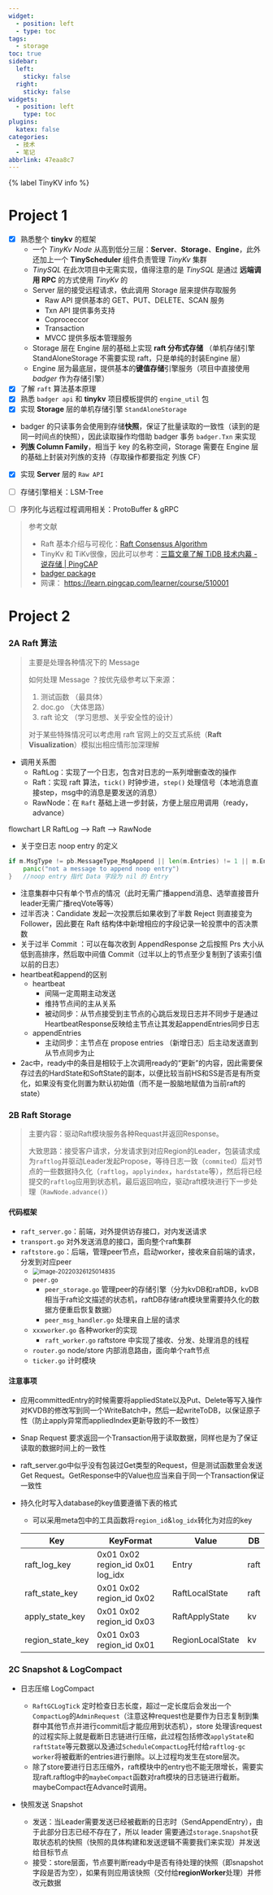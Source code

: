 ```yaml
---
widget:
  - position: left
  - type: toc
tags:
  - storage
toc: true
sidebar:
  left:
    sticky: false
  right:
    sticky: false
widgets:
  - position: left
    type: toc
plugins:
  katex: false
categories:
  - 技术
  - 笔记
abbrlink: 47eaa8c7
---
```


{% label TinyKV info %}
<!--more-->

# Project 1

- [x] 熟悉整个 **tinykv** 的框架
  - 一个 *TinyKv Node* 从高到低分三层：**Server**、**Storage**、**Engine**，此外还加上一个 **TinyScheduler** 组件负责管理 *TinyKv* 集群
  - *TinySQL* 在此次项目中无需实现，值得注意的是 *TinySQL* 是通过 **远端调用 RPC** 的方式使用 *TinyKv* 的
  - Server 层的接受远程请求，依此调用 Storage 层来提供存取服务
    - Raw API 提供基本的 GET、PUT、DELETE、SCAN 服务
    - Txn API 提供事务支持
    - Coproceccor 
    - Transaction
    - MVCC 提供多版本管理服务
  - Storage 层在 Engine 层的基础上实现 **raft 分布式存储** （单机存储引擎 StandAloneStorage 不需要实现 raft，只是单纯的封装Engine 层）
  - Engine 层为最底层，提供基本的**键值存储**引擎服务（项目中直接使用 *badger* 作为存储引擎）
- [x] 了解 `raft` 算法基本原理
- [x] 熟悉 `badger api` 和 **tinykv** 项目模板提供的 `engine_util` 包
- [x] 实现 **Storage** 层的单机存储引擎 `StandAloneStorage`
- badger 的只读事务会使用到存储**快照**，保证了批量读取的一致性（读到的是同一时间点的快照），因此读取操作均借助 badger 事务 `badger.Txn` 来实现
- **列族 Column Family**，相当于 key 的名称空间，Storage 需要在 Engine 层的基础上封装对列族的支持（存取操作都要指定 列族 CF）
- [x] 实现 **Server** 层的 `Raw API`
- [ ] 存储引擎相关：LSM-Tree

- [ ] 序列化与远程过程调用相关：ProtoBuffer & gRPC

> 参考文献
>
> - Raft 基本介绍与可视化：[Raft Consensus Algorithm](https://raft.github.io/)
> - TinyKv 和 TiKv很像，因此可以参考：[三篇文章了解 TiDB 技术内幕 - 说存储 | PingCAP](https://pingcap.com/zh/blog/tidb-internal-1)
> - [badger package](https://pkg.go.dev/github.com/dgraph-io/badger?utm_source=godoc#DB)
> - 网课： https://learn.pingcap.com/learner/course/510001

# Project 2

### 2A Raft 算法

>  主要是处理各种情况下的 Message
>
>  如何处理 Message ？按优先级参考以下来源：
>
>  1. 测试函数 （最具体）
>  2. doc.go （大体思路）
>  3. raft  论文 （学习思想、关乎安全性的设计）
>
>  对于某些特殊情况可以考虑用 raft 官网上的交互式系统（**Raft Visualization**）模拟出相应情形加深理解

- 调用关系图
  - RaftLog：实现了一个日志，包含对日志的一系列增删查改的操作
  - Raft：实现 raft 算法，`tick()` 时钟步进，`step()` 处理信号（本地消息直接step，msg中的消息是要发送的消息）
  - RawNode：在 `Raft` 基础上进一步封装，方便上层应用调用（ready，advance）

<div class="mermaid">
flowchart LR
    RaftLog --> Raft --> RawNode
</div>

- 关于空日志 noop entry 的定义

``` go
if m.MsgType != pb.MessageType_MsgAppend || len(m.Entries) != 1 || m.Entries[0].Data != nil {
	panic("not a message to append noop entry")
}	//noop entry 指代 Data 字段为 nil 的 Entry
```

- 注意集群中只有单个节点的情况（此时无需广播append消息、选举直接晋升leader无需广播reqVote等等）
- 过半否决：Candidate 发起一次投票后如果收到了半数 Reject 则直接变为 Follower，因此要在 Raft 结构体中新增相应的字段记录一轮投票中的否决票数
- 关于过半 Commit ：可以在每次收到 AppendResponse 之后按照 Prs 大小从低到高排序，然后取中间值 Commit（过半以上的节点至少复制到了该索引值以前的日志）
- heartbeat和append的区别
  - heartbeat
    - 间隔一定周期主动发送
    - 维持节点间的主从关系
    - 被动同步：从节点接受到主节点的心跳后发现日志并不同步于是通过HeartbeatResponse反映给主节点让其发起appendEntries同步日志
  - appendEntries
    - 主动同步：主节点在 propose entries （新增日志）后主动发送直到从节点同步为止
- 2ac中，ready中的条目是相较于上次调用ready的“更新”的内容，因此需要保存过去的HardState和SoftState的副本，以便比较当前HS和SS是否是有所变化，如果没有变化则置为默认初始值（而不是一股脑地赋值为当前raft的state）

### 2B Raft Storage

> 主要内容：驱动Raft模块服务各种Requast并返回Response。
>
> 大致思路：接受客户请求，分发请求到对应Region的Leader，包装请求成为`raftlog`并驱动Leader发起Propose，等待日志一致（`commited`）后对节点的一些数据持久化（`raftlog`，`applyindex`，`hardstate`等），然后将已经提交的`raftlog`应用到状态机，最后返回响应，驱动raft模块进行下一步处理（`RawNode.advance()`）

#### 代码框架

- `raft_server.go`：前端，对外提供访存接口，对内发送请求
- `transport.go` 对外发送消息的接口，面向整个raft集群
- `raftstore.go`：后端，管理peer节点，启动worker，接收来自前端的请求，分发到对应peer
  - <img src="https://picgo-1301429536.cos.ap-nanjing.myqcloud.com/img/20220326125330.png" alt="image-20220326125014835" style="zoom: 80%;" />
  - `peer.go`
    - `peer_storage.go` 管理peer的存储引擎（分为kvDB和raftDB，kvDB相当于raft论文描述的状态机，raftDB存储raft模块里需要持久化的数据方便重启恢复数据）
    - `peer_msg_handler.go` 处理来自上层的请求
  - `xxxworker.go` 各种worker的实现
    - `raft_worker.go` raftstore 中实现了接收、分发、处理消息的线程
  - `router.go` node/store 内部消息路由，面向单个raft节点
  - `ticker.go` 计时模块

#### 注意事项

- 应用committedEntry的时候需要将appliedState以及Put、Delete等写入操作对KVDB的修改写到同一个WriteBatch中，然后一起writeToDB，以保证原子性（防止apply异常而appliedIndex更新导致的不一致性）

- Snap Request 要求返回一个Transaction用于读取数据，同样也是为了保证读取的数据时间上的一致性

- raft_server.go中似乎没有包装过Get类型的Request，但是测试函数里会发送Get Request。GetResponse中的Value也应当来自于同一个Transaction保证一致性

- 持久化时写入database的key值要遵循下表的格式

  - 可以采用meta包中的工具函数将`region_id`&`log_idx`转化为对应的key

  | Key              | KeyFormat                        | Value            | DB   |
  | ---------------- | -------------------------------- | ---------------- | ---- |
  | raft_log_key     | 0x01 0x02 region_id 0x01 log_idx | Entry            | raft |
  | raft_state_key   | 0x01 0x02 region_id 0x02         | RaftLocalState   | raft |
  | apply_state_key  | 0x01 0x02 region_id 0x03         | RaftApplyState   | kv   |
  | region_state_key | 0x01 0x03 region_id 0x01         | RegionLocalState | kv   |

### 2C Snapshot & LogCompact

- 日志压缩 LogCompact
  - `RaftGCLogTick` 定时检查日志长度，超过一定长度后会发出一个`CompactLog`的`AdminRequest`（注意这种request也是要作为日志复制到集群中其他节点并进行commit后才能应用到状态机），store 处理该request的过程实际上就是截断日志链进行压缩，此过程包括修改`applyState`和`raftState`等元数据以及通过`ScheduleCompactLog`托付给`raftlog-gc worker`将被截断的entries进行删除。以上过程均发生在store层次。
  - 除了store要进行日志压缩外，raft模块中的entry也不能无限增长，需要实现raft.raftlog中的`maybeCompact`函数对raft模块的日志链进行截断。maybeCompact在Advance时调用。

- 快照发送 Snapshot
  - 发送：当Leader需要发送已经被截断的日志时（SendAppendEntry），由于此部分日志已经不存在了，所以 leader 需要通过`storage.Snapshot`获取状态机的快照（快照的具体构建和发送逻辑不需要我们来实现）并发送给目标节点
  - 接受：store层面，节点要判断ready中是否有待处理的快照（即snapshot字段是否为空），如果有则应用该快照（交付给**regionWorker**处理）并修改元数据

